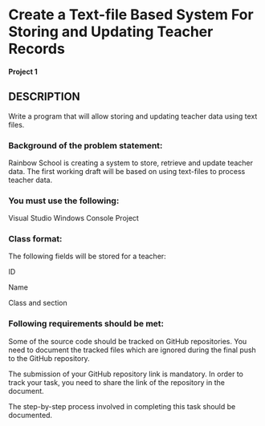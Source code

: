 # Create a Text-file Based System For Storing and Updating Teacher Records
#### Project 1 

## DESCRIPTION

Write a program that will allow storing and updating teacher data using text files.

### Background of the problem statement:

Rainbow School is creating a system to store, retrieve and update teacher data. The first working draft will be based on using text-files to process teacher data.

### You must use the following:

Visual Studio Windows Console Project

### Class format:

The following fields will be stored for a teacher:

ID

Name

Class and section

### Following requirements should be met:

Some of the source code should be tracked on GitHub repositories. You need to document the tracked files which are ignored during the final push to the GitHub repository.

The submission of your GitHub repository link is mandatory. In order to track your task, you need to share the link of the repository in the document.

The step-by-step process involved in completing this task should be documented.